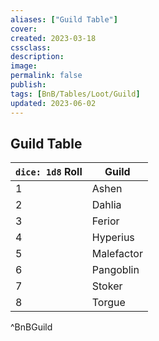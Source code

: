 ```yaml
---
aliases: ["Guild Table"]
cover: 
created: 2023-03-18
cssclass: 
description: 
image: 
permalink: false
publish: 
tags: [BnB/Tables/Loot/Guild]
updated: 2023-06-02
---
```


## Guild Table

| `dice: 1d8` **Roll** | **Guild**  |
| -------------------- | ---------- |
| 1                    | Ashen      |
| 2                    | Dahlia     |
| 3                    | Ferior     |
| 4                    | Hyperius   |
| 5                    | Malefactor |
| 6                    | Pangoblin  |
| 7                    | Stoker     |
| 8                    | Torgue           |
^BnBGuild
